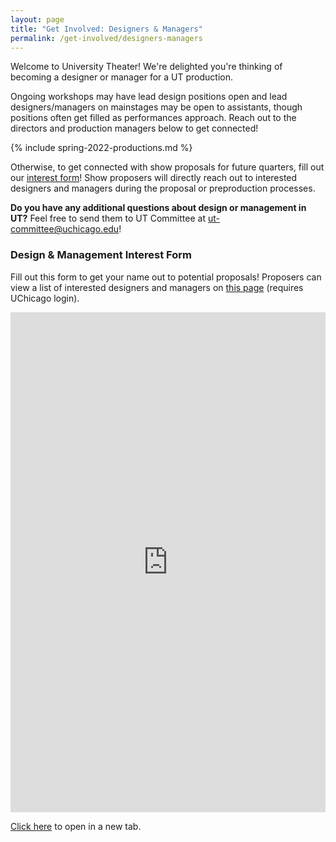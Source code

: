 ```yaml
---
layout: page
title: "Get Involved: Designers & Managers"
permalink: /get-involved/designers-managers
---
```


Welcome to University Theater! We're delighted you're thinking of becoming a designer or manager for a UT production. 

Ongoing workshops may have lead design positions open and lead designers/managers on mainstages may be open to assistants, though positions often get filled as performances approach. Reach out to the directors and production managers below to get connected!

{% include spring-2022-productions.md %}

 Otherwise, to get connected with show proposals for future quarters, fill out our [interest form](https://docs.google.com/forms/d/e/1FAIpQLSe6c0O6Aat6YhsDQ6rp6_ujrfRgkiYSNwZxfNy_-Szp5PbdJA/viewform)! Show proposers will directly reach out to interested designers and managers during the proposal or preproduction processes.


**Do you have any additional questions about design or management in UT?** Feel free to send them to UT Committee at [ut-committee@uchicago.edu](mailto:ut-committee@uchicago.edu)!


### Design & Management Interest Form

Fill out this form to get your name out to potential proposals! Proposers can view a list of interested designers and managers on <a href="https://docs.google.com/document/d/1-CPp6fKgUhwP6BdVOM4c6b-2FGZw49l3K-5_jnMQ5rk/edit" target="_blank">this page</a> (requires UChicago login).

<p><iframe src="https://docs.google.com/forms/d/e/1FAIpQLSe6c0O6Aat6YhsDQ6rp6_ujrfRgkiYSNwZxfNy_-Szp5PbdJA/viewform" style="width:100%" height="800" frameborder="0" marginheight="0" marginwidth="0">Loading…</iframe></p>

<a href="https://docs.google.com/forms/d/e/1FAIpQLSe6c0O6Aat6YhsDQ6rp6_ujrfRgkiYSNwZxfNy_-Szp5PbdJA/viewform" target="_blank">Click here</a> to open in a new tab.
